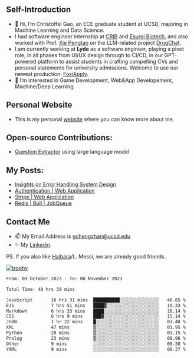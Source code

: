 ## Self-Introduction
- 👋 Hi, I’m Christoffel Gao, an ECE graduate student at UCSD, majoring in Machine Learning and Data Science.
- I had software engineer internship at [CRIB](https://www.linkedin.com/company/trycrib/) and [Esurgi Biotech](https://myesurgi.com/), and also worked with Prof. [Xie Pengtao](https://pengtaoxie.github.io/) on the LLM-related project [DrugChat](https://github.com/UCSD-AI4H/drugchat).
- I am currently working at **Lyde** as a software engineer, playing a pivot role, in all phases from UI/UX design through to CI/CD, in our GPT-powered platform to assist students in crafting compelling CVs and personal statements for university admissions. Welcome to use our newest production: [FoxiApply](https://lyde.io).
- 👀 I’m interested in Game Development, Web&App Developement, Machine/Deep Learning.

## Personal Website
-  This is my personal [website](https://gaochengzhan.netlify.app/) where you can know more about me.

## Open-source Contributions:
- [Question Extractor](https://github.com/nestordemeure/question_extractor) using large language model

## My Posts:
- [Insights on Error Handling System Design](https://gaochengzhan.netlify.app/post/error-handling/)
- [Authentication | Web Application](https://gaochengzhan.netlify.app/post/authentication/)
- [Stripe | Web Application](https://gaochengzhan.netlify.app/post/stripe/)
- [Redis | Bull | JobQueue](https://gaochengzhan.netlify.app/post/job-queue/)

## Contact Me
- 📫 My Email Address is gchengzhan@ucsd.edu
- ✨ My [Linkedin](https://www.linkedin.com/in/chengzhan-christoffel-gao/).

PS. If you also like [Haibara](https://www.detectiveconanworld.com/wiki/Ai_Haibara)/L. Messi, we are already good friends.

[![trophy](https://github-profile-trophy.vercel.app/?username=gaochengzhan&theme=flat&row=1&margin-w=12)](https://github.com/ryo-ma/github-profile-trophy)

<!--START_SECTION:waka-->

```txt
From: 09 October 2023 - To: 08 November 2023

Total Time: 40 hrs 39 mins

JavaScript       16 hrs 31 mins  ██████████░░░░░░░░░░░░░░░   40.65 %
EJS              7 hrs 51 mins   ████▓░░░░░░░░░░░░░░░░░░░░   19.33 %
Markdown         6 hrs 33 mins   ████░░░░░░░░░░░░░░░░░░░░░   16.14 %
CSS              6 hrs 9 mins    ███▓░░░░░░░░░░░░░░░░░░░░░   15.14 %
JSON             1 hr 22 mins    █░░░░░░░░░░░░░░░░░░░░░░░░   03.40 %
XML              47 mins         ▒░░░░░░░░░░░░░░░░░░░░░░░░   01.95 %
Python           28 mins         ▒░░░░░░░░░░░░░░░░░░░░░░░░   01.15 %
Prolog           23 mins         ▒░░░░░░░░░░░░░░░░░░░░░░░░   00.96 %
Other            9 mins          ░░░░░░░░░░░░░░░░░░░░░░░░░   00.38 %
YAML             9 mins          ░░░░░░░░░░░░░░░░░░░░░░░░░   00.37 %
```

<!--END_SECTION:waka-->

<!---
gaochengzhan/gaochengzhan is a ✨ special ✨ repository because its `README.md` (this file) appears on your GitHub profile.
You can click the Preview link to take a look at your changes.
--->
